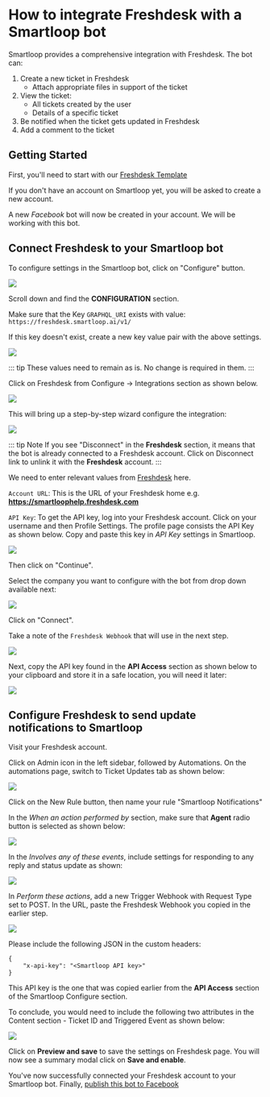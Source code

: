 # How to integrate Freshdesk with a Smartloop bot


Smartloop provides a comprehensive integration with Freshdesk. The bot can:
1. Create a new ticket in Freshdesk
    * Attach appropriate files in support of the ticket
2. View the ticket:
    * All tickets created by the user
    * Details of a specific ticket
3. Be notified when the ticket gets updated in Freshdesk
4. Add a comment to the ticket

## Getting Started

First, you'll need to start with our [Freshdesk Template](https://dashboard.smartloop.ai/templates/4d07a090cfb011e980d2bbfc29bc501b)

If you don't have an account on Smartloop yet, you will be asked to create a new account.

A new *Facebook* bot will now be created in your account. We will be working with this bot.

## Connect Freshdesk to your Smartloop bot

To configure settings in the Smartloop bot, click on "Configure" button.

![](./images/settings-configure.png)

Scroll down and find the **CONFIGURATION** section.

Make sure that the Key `GRAPHQL_URI` exists with value: `https://freshdesk.smartloop.ai/v1/`

If this key doesn't exist, create a new key value pair with the above settings.

![](./images/freshdeskgql-config.png)

::: tip
These values need to remain as is. No change is required in them.
:::

Click on Freshdesk from Configure -> Integrations section as shown below.

![](./images/third-party-integration.png)

This will bring up a step-by-step wizard configure the integration:

![](./images/freshdesk-settings-1.png)

::: tip Note
If you see "Disconnect" in the **Freshdesk** section, it means that the bot is already connected to a Freshdesk account. Click on Disconnect link to unlink it with the **Freshdesk** account.
:::

We need to enter relevant values from [Freshdesk](https://freshdesk.com/) here.

`Account URL`: This is the URL of your Freshdesk home e.g. **https://smartloophelp.freshdesk.com**

`API Key`: To get the API key, log into your Freshdesk account. Click on your username and then Profile Settings. The profile page consists the API Key as shown below. Copy and paste this key in *API Key* settings in Smartloop.

![](./images/freshdeskAPI-value.png)

Then click on "Continue".

Select the company you want to configure with the bot from drop down available next: 

![](./images/freshdesk-settings-2.png)

Click on "Connect".

Take a note of the `Freshdesk Webhook` that will use in the next step.

![](./images/freshdesk-webhook.png)

Next, copy the API key found in the **API Access** section as shown below to your clipboard and store it in a safe location, you will need it later:

![](./images/smartloop-apikey.png)

## Configure Freshdesk to send update notifications to Smartloop

Visit your Freshdesk account.

Click on Admin icon in the left sidebar, followed by Automations. On the automations page, switch to Ticket Updates tab as shown below:

![](./images/freshdesk-automation-page.png)

Click on the New Rule button, then name your rule "Smartloop Notifications"

In the *When an action performed by* section, make sure that **Agent** radio button is selected as shown below:

![](./images/freshdesk-agentaction.png)

In the *Involves any of these events*, include settings for responding to any reply and status update as shown:

![](./images/freshdesk-events.png)

In *Perform these actions*, add a new Trigger Webhook with Request Type set to POST. In the URL, paste the Freshdesk Webhook you copied in the earlier step.

![](./images/freshdesk-actions.png)

Please include the following JSON in the custom headers:
```
{
	"x-api-key": "<Smartloop API key>"
}
```
This API key is the one that was copied earlier from the **API Access** section of the Smartloop Configure section.

To conclude, you would need to include the following two attributes in the Content section - Ticket ID and Triggered Event as shown below:

![](./images/freshdesk-content.png)

Click on **Preview and save** to save the settings on Freshdesk page. You will now see a summary modal click on **Save and enable**.

You've now successfully connected your Freshdesk account to your Smartloop bot. Finally, [publish this bot to Facebook](./publish.html#facebook)
